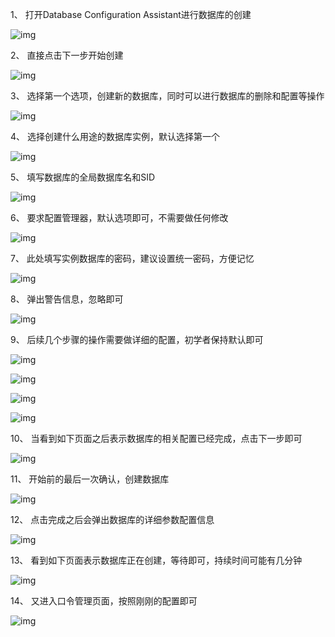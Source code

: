 1、 打开Database Configuration Assistant进行数据库的创建

![img](images/clip_image002.jpg)

2、 直接点击下一步开始创建

![img](images/clip_image004-1619087569351.jpg)

3、 选择第一个选项，创建新的数据库，同时可以进行数据库的删除和配置等操作

![img](images/clip_image006-1619087569351.jpg)

4、 选择创建什么用途的数据库实例，默认选择第一个

![img](images/clip_image008-1619087569352.jpg)

5、 填写数据库的全局数据库名和SID

![img](images/clip_image010-1619087569353.jpg)

6、 要求配置管理器，默认选项即可，不需要做任何修改

![img](images/clip_image012-1619087569353.jpg)

7、 此处填写实例数据库的密码，建议设置统一密码，方便记忆

![img](images/clip_image014.jpg)

8、 弹出警告信息，忽略即可

![img](images/clip_image016.jpg)

9、 后续几个步骤的操作需要做详细的配置，初学者保持默认即可

![img](images/clip_image018-1619087569353.jpg)

![img](images/clip_image020.jpg)

![img](images/clip_image022.jpg)

![img](images/clip_image024.jpg)

10、     当看到如下页面之后表示数据库的相关配置已经完成，点击下一步即可

![img](images/clip_image026.jpg)

11、     开始前的最后一次确认，创建数据库

![img](images/clip_image028.jpg)

12、     点击完成之后会弹出数据库的详细参数配置信息

![img](images/clip_image030.jpg)

13、     看到如下页面表示数据库正在创建，等待即可，持续时间可能有几分钟

![img](images/clip_image032.jpg)

14、     又进入口令管理页面，按照刚刚的配置即可

![img](images/clip_image034.jpg)